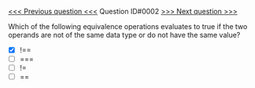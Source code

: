 [<<< Previous question <<<](0001.md)  Question ID#0002 [>>> Next question >>>](0003.md) 

Which of the following equivalence operations evaluates to true if the two operands are not of the same data type or do not have the same value?

- [x] !==
- [ ] ===
- [ ] !=
- [ ] ==
